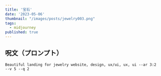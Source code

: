 ```yaml
---
title: '宝石'
date: '2023-05-06'
thumbnail: "/images/posts/jewelry003.png"
tags:
  - midjourney
published: true
---
```


## 呪文（プロンプト）
```
Beautiful landing for jewelry website, design, ux/ui, ux, ui --ar 3:2 --v 5 --q 2
```